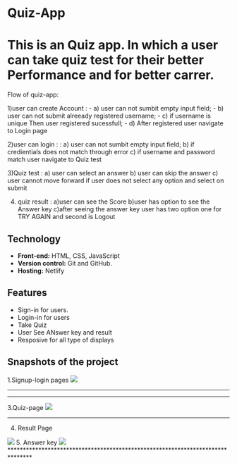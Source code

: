 # Quiz-App
# This is an Quiz app. In which a user can take quiz test for their better Performance and for better carrer. 
 

Flow of quiz-app:

1)user can create Account : 
                       - a) user can not sumbit empty input field;
                       - b) user can not submit alreeady registered username;
                       - c) if username is unique Then user registered sucessfull;
                       - d) After registered user navigate to Login page

2)user can login :
                     :  a) user can not sumbit empty input field;
                        b) if credientials does not match through error
                        c) if username and password match user navigate to Quiz test
                        
                        
3)Quiz test     : 
                       a) user can select an answer 
                       b) user can skip the answer
                       c) user cannot move forward if user does not select any option and select on submit
                       
4) quiz result  :      a)user can see the Score
                       b)user has option to see the Answer key
                       c)after seeing the answer key user has two option one for TRY AGAIN and second is Logout
                       
                       
## Technology
- **Front-end:** HTML, CSS, JavaScript 
- **Version control:** Git and GitHub.
- **Hosting:** Netlify

## Features
- Sign-in for users.
- Login-in for users
- Take Quiz
- User See ANswer key and result
- Resposive for all type of displays

## Snapshots of the project

1.Signup-login pages
  <img src="https://i.ibb.co/2ybL2Mt/Login.png"/>
  
 
*******************************************************************************
  
*******************************************************************************

3.Quiz-page
 <img src="https://i.ibb.co/mFWXmFq/quiz.png" />
   
*******************************************************************************

4. Result Page
 <img src="https://i.ibb.co/bgrLJKp/answer.png"/>
5. Answer key
  <img src="https://i.ibb.co/LkmPHsn/ansKey.png"/>
*******************************************************************************
 
 
 

<!--  
## Demo
>Link - [Quiz-app](https://iridescent-pasca-024a1b.netlify.app/)
>Project demonstration link- 
 

## Authors
>Github: [Gaurav Kumar](https://github.com/erGaurav13)

